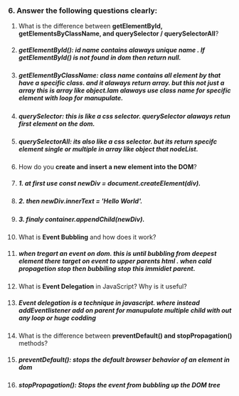 ### 6. Answer the following questions clearly:

1. What is the difference between **getElementById, getElementsByClassName, and querySelector / querySelectorAll**? 
1. ##### getElementById(): id name contains alaways unique name . If getElementById() is not found in dom then return null.
2. ##### getElementByClassName: class name contains all element by that have a specific class. and it alaways return array. but this not just a array this is array like object.Iam alaways use class name for specific element with loop for manupulate.
3. ##### querySelector: this is like a css selector. querySelector alaways retun first element on the dom.
4. ##### querySelectorAll: its also like a css selector. but its return specifc element single or multiple in array like object that nodeList.


2. How do you **create and insert a new element into the DOM**?
1. ##### 1. at first use const newDiv = document.createElement(div).
2. ##### 2. then newDiv.innerText = 'Hello World'.
3. ##### 3. finaly container.appendChild(newDiv).



3. What is **Event Bubbling** and how does it work?
1. ##### when tregart an event on dom. this is until bubbling from deepest element there target on event to upper parents html . when cald propagetion stop then bubbiling stop this immidiet parent.




4. What is **Event Delegation** in JavaScript? Why is it useful?
1. ##### Event delegation is a technique in javascript. where instead addEventlistener add on parent for manupulate multiple child with out any loop or huge codding

 
5. What is the difference between **preventDefault() and stopPropagation()** methods?
1. ##### preventDefault(): stops the default browser behavior of  an element in dom
2. ##### stopPropagation(): Stops the event from bubbling up the DOM tree
